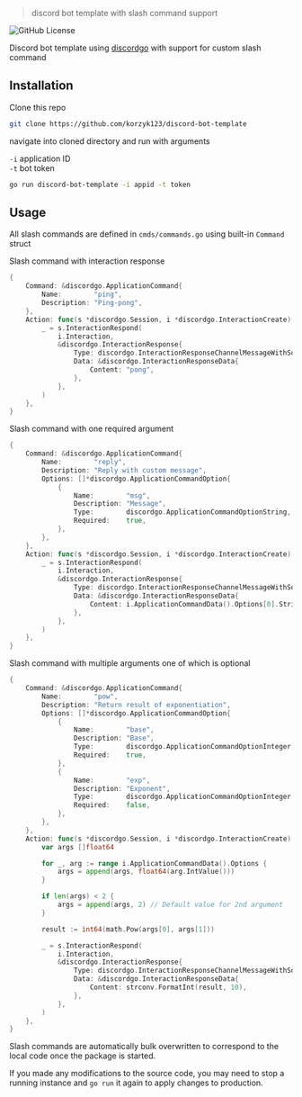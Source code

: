> discord bot template with slash command support

![GitHub License](https://img.shields.io/github/license/korzyk123/discord-bot-template?style=flat-square)

Discord bot template using [discordgo](https://github.com/bwmarrin/discordgo) with support for custom slash command

## Installation

Clone this repo

```bash
git clone https://github.com/korzyk123/discord-bot-template
```

navigate into cloned directory and run with arguments

`-i` application ID<br>
`-t` bot token

```bash
go run discord-bot-template -i appid -t token
```

## Usage

All slash commands are defined in `cmds/commands.go` using built-in `Command` struct

Slash command with interaction response
```go
{
    Command: &discordgo.ApplicationCommand{
        Name:        "ping",
        Description: "Ping-pong",
    },
    Action: func(s *discordgo.Session, i *discordgo.InteractionCreate) {
        _ = s.InteractionRespond(
            i.Interaction,
            &discordgo.InteractionResponse{
                Type: discordgo.InteractionResponseChannelMessageWithSource,
                Data: &discordgo.InteractionResponseData{
                    Content: "pong",
                },
            },
        )
    },
}
```

Slash command with one required argument
```go
{
    Command: &discordgo.ApplicationCommand{
        Name:        "reply",
        Description: "Reply with custom message",
        Options: []*discordgo.ApplicationCommandOption{
            {
                Name:        "msg",
                Description: "Message",
                Type:        discordgo.ApplicationCommandOptionString,
                Required:    true,
            },
        },
    },
    Action: func(s *discordgo.Session, i *discordgo.InteractionCreate) {
        _ = s.InteractionRespond(
            i.Interaction,
            &discordgo.InteractionResponse{
                Type: discordgo.InteractionResponseChannelMessageWithSource,
                Data: &discordgo.InteractionResponseData{
                    Content: i.ApplicationCommandData().Options[0].StringValue(),
                },
            },
        )
    },
}
```

Slash command with multiple arguments one of which is optional
```go
{
    Command: &discordgo.ApplicationCommand{
        Name:        "pow",
        Description: "Return result of exponentiation",
        Options: []*discordgo.ApplicationCommandOption{
            {
                Name:        "base",
                Description: "Base",
                Type:        discordgo.ApplicationCommandOptionInteger,
                Required:    true,
            },
            {
                Name:        "exp",
                Description: "Exponent",
                Type:        discordgo.ApplicationCommandOptionInteger,
                Required:    false,
            },
        },
    },
    Action: func(s *discordgo.Session, i *discordgo.InteractionCreate) {
        var args []float64

        for _, arg := range i.ApplicationCommandData().Options {
            args = append(args, float64(arg.IntValue()))
        }

        if len(args) < 2 {
            args = append(args, 2) // Default value for 2nd argument
        }

        result := int64(math.Pow(args[0], args[1]))

        _ = s.InteractionRespond(
            i.Interaction,
            &discordgo.InteractionResponse{
                Type: discordgo.InteractionResponseChannelMessageWithSource,
                Data: &discordgo.InteractionResponseData{
                    Content: strconv.FormatInt(result, 10),
                },
            },
        )
    },
}
```
Slash commands are automatically bulk overwritten to correspond to the local code once the package is started. 

If you made any modifications to the source code, you may need to stop a running instance and `go run` it again to apply changes to production.

